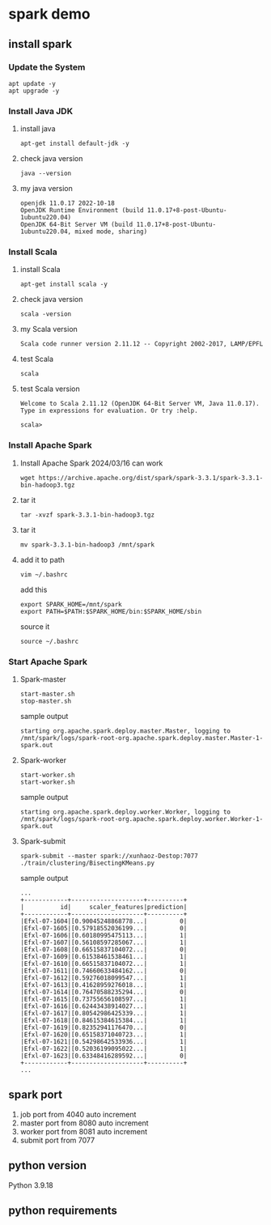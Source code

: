 # spark demo

## install spark

### Update the System

```shell
apt update -y
apt upgrade -y
```

### Install Java JDK

1. install java

    ```shell
    apt-get install default-jdk -y
    ```

2. check java version

    ```shell
    java --version
    ```

3. my java version

    ```
    openjdk 11.0.17 2022-10-18
    OpenJDK Runtime Environment (build 11.0.17+8-post-Ubuntu-1ubuntu220.04)
    OpenJDK 64-Bit Server VM (build 11.0.17+8-post-Ubuntu-1ubuntu220.04, mixed mode, sharing)
    ```

### Install Scala

1. install Scala

    ```shell
    apt-get install scala -y
    ```

2. check java version

    ```shell
    scala -version
    ```

3. my Scala version

    ```
    Scala code runner version 2.11.12 -- Copyright 2002-2017, LAMP/EPFL
    ```

4. test Scala

    ```shell
    scala
    ```

5. test Scala version
    ```shell
    Welcome to Scala 2.11.12 (OpenJDK 64-Bit Server VM, Java 11.0.17).
    Type in expressions for evaluation. Or try :help.
    
    scala>
    ```

### Install Apache Spark

1. Install Apache Spark 2024/03/16 can work
   ```shell
   wget https://archive.apache.org/dist/spark/spark-3.3.1/spark-3.3.1-bin-hadoop3.tgz
   ```
2. tar it
   ```shell
   tar -xvzf spark-3.3.1-bin-hadoop3.tgz
   ```

3. tar it
   ```shell
   mv spark-3.3.1-bin-hadoop3 /mnt/spark
   ```

4. add it to path
   ```shell
   vim ~/.bashrc
   ```

   add this
   ```
   export SPARK_HOME=/mnt/spark
   export PATH=$PATH:$SPARK_HOME/bin:$SPARK_HOME/sbin
   ```

   source it
   ```shell
   source ~/.bashrc
   ```

### Start Apache Spark

1. Spark-master
   ```shell
   start-master.sh
   stop-master.sh
   ```
   sample output
   ```
   starting org.apache.spark.deploy.master.Master, logging to /mnt/spark/logs/spark-root-org.apache.spark.deploy.master.Master-1-spark.out
   ```
2. Spark-worker
   ```shell
   start-worker.sh
   start-worker.sh
   ```
   sample output
   ```
   starting org.apache.spark.deploy.worker.Worker, logging to /mnt/spark/logs/spark-root-org.apache.spark.deploy.worker.Worker-1-spark.out
   ```
3. Spark-submit
   ```shell
   spark-submit --master spark://xunhaoz-Destop:7077 ./train/clustering/BisectingKMeans.py
   ```
   sample output
   ```
   ...
   +------------+--------------------+----------+
   |          id|     scaler_features|prediction|
   +------------+--------------------+----------+
   |Efxl-07-1604|[0.90045248868778...|         0|
   |Efxl-07-1605|[0.57918552036199...|         0|
   |Efxl-07-1606|[0.60180995475113...|         1|
   |Efxl-07-1607|[0.56108597285067...|         1|
   |Efxl-07-1608|[0.66515837104072...|         0|
   |Efxl-07-1609|[0.61538461538461...|         1|
   |Efxl-07-1610|[0.66515837104072...|         1|
   |Efxl-07-1611|[0.74660633484162...|         0|
   |Efxl-07-1612|[0.59276018099547...|         1|
   |Efxl-07-1613|[0.41628959276018...|         1|
   |Efxl-07-1614|[0.76470588235294...|         0|
   |Efxl-07-1615|[0.73755656108597...|         1|
   |Efxl-07-1616|[0.62443438914027...|         1|
   |Efxl-07-1617|[0.80542986425339...|         1|
   |Efxl-07-1618|[0.84615384615384...|         1|
   |Efxl-07-1619|[0.82352941176470...|         0|
   |Efxl-07-1620|[0.65158371040723...|         1|
   |Efxl-07-1621|[0.54298642533936...|         1|
   |Efxl-07-1622|[0.52036199095022...|         1|
   |Efxl-07-1623|[0.63348416289592...|         0|
   +------------+--------------------+----------+
   ...
   ```

## spark port

1. job port from 4040 auto increment
2. master port from 8080 auto increment
3. worker port from 8081 auto increment
4. submit port from 7077

## python version
Python 3.9.18

## python requirements